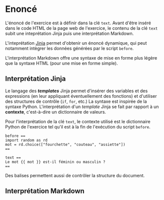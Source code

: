 # Enoncé

L'énoncé de l'exercice est à définir dans la clé `text`. Avant d'être inséré dans le code HTML de la page web de l'exercice, le contenu de la clé `text` subit une inteprétation Jinja puis une interprétation Markdown.

L'inteprétation [Jinja](https://jinja.palletsprojects.com/) permet d'obtenir un énoncé dynamique, qui peut notamment intègrer les données générées par le script `before`.

L'interprétation Markdown offre une syntaxe de mise en forme plus légère que la syntaxe HTML (pour une mise en forme simple).


## Interprétation Jinja

Le langage des ***templates*** Jinja permet d'insérer des variables et des expressions (en leur appliquant éventuellement des fonctions) et d'utiliser des structures de contrôle (`if`, `for`, etc.) La syntaxe est inspirée de la syntaxe Python. L'interprétation d'un *template* Jinja se fait par rapport à un **contexte**, c'est-à-dire un dictionnaire de valeurs. 

Pour l'interprétation de la clé `text`, le contexte utilisé est le dictionnaire Python de l'exercice tel qu'il est à la fin de l'exécution du script `before`.

~~~
before ==
import random as rd
mot = rd.choice(["fourchette", "couteau", "assiette"])
==

text ==
Le mot {{ mot }} est-il féminin ou masculin ?
==
~~~

Des balises permettent aussi de contrôler la structure du document.

## Interprétation Markdown
